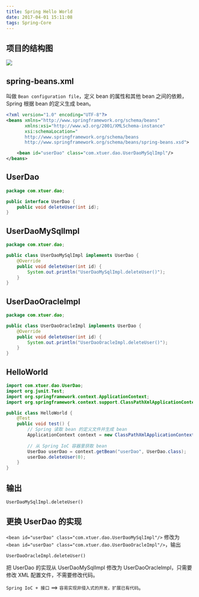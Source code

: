 ```yaml
---
title: Spring Hello World
date: 2017-04-01 15:11:08
tags: Spring-Core
---
```

## 项目的结构图

![](/img/spring-core/HelloWorld.png)

## spring-beans.xml

叫做 `Bean configuration file`，定义 bean 的属性和其他 bean 之间的依赖，Spring 根据 bean 的定义生成 bean。

```xml
<?xml version="1.0" encoding="UTF-8"?>
<beans xmlns="http://www.springframework.org/schema/beans"
       xmlns:xsi="http://www.w3.org/2001/XMLSchema-instance"
       xsi:schemaLocation="
       http://www.springframework.org/schema/beans
       http://www.springframework.org/schema/beans/spring-beans.xsd">

    <bean id="userDao" class="com.xtuer.dao.UserDaoMySqlImpl"/>
</beans>
```

<!--more-->

## UserDao

```java
package com.xtuer.dao;

public interface UserDao {
    public void deleteUser(int id);
}
```

## UserDaoMySqlImpl

```java
package com.xtuer.dao;

public class UserDaoMySqlImpl implements UserDao {
    @Override
    public void deleteUser(int id) {
        System.out.println("UserDaoMySqlImpl.deleteUser()");
    }
}
```

## UserDaoOracleImpl

```java
package com.xtuer.dao;

public class UserDaoOracleImpl implements UserDao {
    @Override
    public void deleteUser(int id) {
        System.out.println("UserDaoOracleImpl.deleteUser()");
    }
}
```

## HelloWorld

```java
import com.xtuer.dao.UserDao;
import org.junit.Test;
import org.springframework.context.ApplicationContext;
import org.springframework.context.support.ClassPathXmlApplicationContext;

public class HelloWorld {
    @Test
    public void test() {
        // Spring 读取 bean 的定义文件并生成 bean
        ApplicationContext context = new ClassPathXmlApplicationContext("spring-beans.xml");
        
        // 从 Spring IoC 容器里获取 bean
        UserDao userDao = context.getBean("userDao", UserDao.class);
        userDao.deleteUser(0);
    }
}
```

## 输出

```
UserDaoMySqlImpl.deleteUser()
```

## 更换 UserDao 的实现

`<bean id="userDao" class="com.xtuer.dao.UserDaoMySqlImpl"/>` 修改为
`<bean id="userDao" class="com.xtuer.dao.UserDaoOracleImpl"/>`，输出

```
UserDaoOracleImpl.deleteUser()
```

把 UserDao 的实现从 UserDaoMySqlImpl 修改为 UserDaoOracleImpl，只需要修改 XML 配置文件，不需要修改代码。

`Spring IoC + 接口` ==> `容易实现非侵入式的开发，扩展已有代码`。

